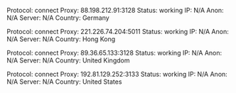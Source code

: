 Protocol: connect
Proxy: 88.198.212.91:3128
Status: working
IP: N/A
Anon: N/A
Server: N/A
Country: Germany

Protocol: connect
Proxy: 221.226.74.204:5011
Status: working
IP: N/A
Anon: N/A
Server: N/A
Country: Hong Kong

Protocol: connect
Proxy: 89.36.65.133:3128
Status: working
IP: N/A
Anon: N/A
Server: N/A
Country: United Kingdom

Protocol: connect
Proxy: 192.81.129.252:3133
Status: working
IP: N/A
Anon: N/A
Server: N/A
Country: United States


